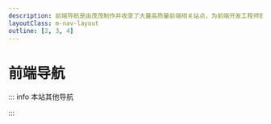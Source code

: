 ```yaml
---
description: 前端导航是由茂茂制作并收录了大量高质量前端相关站点，为前端开发工程师提供最简单便捷的网址导航服务
layoutClass: m-nav-layout
outline: [2, 3, 4]
---
```


<script setup>
import MNav from './nav/MNav.vue'
</script>

# 前端导航

::: info 本站其他导航

<!-- - [前端开发常用工具库](/workflow/utils/library) 个人使用过或遇到的类库 -->
<!-- - [在线工具](/efficiency/online-tools) 一些实用的在线工具，免去下载软件的烦恼 -->

:::

<MNav/>
